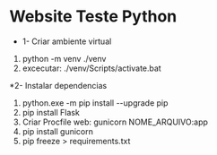 # Website Teste Python
* 1- Criar ambiente virtual

1. python -m venv ./venv
2. excecutar: ./venv/Scripts/activate.bat

*2- Instalar dependencias
1. python.exe -m pip install --upgrade pip
2. pip install Flask
3. Criar Procfile
    web: gunicorn NOME_ARQUIVO:app
4. pip install gunicorn
5. pip freeze > requirements.txt
